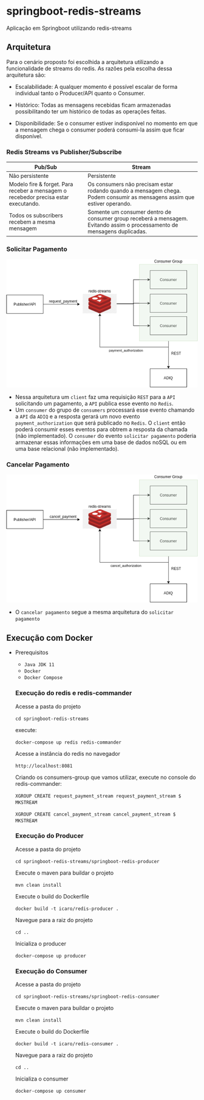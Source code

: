 # springboot-redis-streams
Aplicação em Springboot utilizando redis-streams

## Arquitetura

Para o cenário proposto foi escolhida a arquitetura utilizando a funcionalidade de streams do redis. As razões pela escolha dessa arquitetura são:
- Escalabilidade: A qualquer momento é possível escalar de forma individual tanto o Producer/API quanto o Consumer.

- Histórico: Todas as mensagens recebidas ficam armazenadas possibilitando ter um histórico de todas as operações feitas.

- Disponibilidade: Se o consumer estiver indisponível no momento em que a mensagem chega o consumer poderá consumi-la assim que ficar disponível.

### Redis Streams vs Publisher/Subscribe

| Pub/Sub                                                                              	| Stream                                                                                                                    	|
|--------------------------------------------------------------------------------------	|---------------------------------------------------------------------------------------------------------------------------	|
| Não persistente                                                                      	| Persistente                                                                                                               	|
| Modelo fire & forget. Para receber a mensagem o  recebedor precisa estar executando. 	| Os consumers não precisam estar rodando quando a mensagem chega. Podem consumir as mensagens assim que estiver operando.  	|
| Todos os subscribers recebem a mesma mensagem                                        	| Somente um consumer dentro de consumer group receberá a mensagem. Evitando assim o processamento de mensagens duplicadas. 	|

### Solicitar Pagamento

![](./doc/request_payment.png)

- Nessa arquitetura um `client` faz uma requisição `REST` para a `API` solicitando um pagamento, a `API` publica esse evento no `Redis`.
- Um `consumer` do grupo de `consumers` processará esse evento chamando a `API` da `ADIQ` e a resposta gerará um novo evento `payment_authorization` que será publicado no `Redis`. O `client` então poderá consumir esses eventos para obtrem a resposta da chamada (não implementado). O `consumer` do evento `solicitar pagamento` poderia armazenar essas informações em uma base de dados noSQL ou em uma base relacional (não implementado). 

### Cancelar Pagamento

![](./doc/cancel_payment.png)

- O `cancelar pagamento` segue a mesma arquitetura do `solicitar pagamento`

## Execução com Docker

- Prerequisitos

  - `Java JDK 11`
  - `Docker`
  - `Docker Compose`
  
  ### Execução do redis e redis-commander
  
  Acesse a pasta do projeto
  
  `cd springboot-redis-streams`
  
  execute:
  
  `docker-compose up redis redis-commander`
  
  Acesse a instância do redis no navegador
  
  `http://localhost:8081`
  
  Criando os consumers-group que vamos utilizar, execute no console do redis-commander:
  
  `XGROUP CREATE request_payment_stream request_payment_stream $ MKSTREAM`
  
  `XGROUP CREATE cancel_payment_stream cancel_payment_stream $ MKSTREAM`
  
  ### Execução do Producer
  
  Acesse a pasta do projeto

  `cd springboot-redis-streams/springboot-redis-producer`
  
  Execute o maven para buildar o projeto

  `mvn clean install`

  Execute o build do Dockerfile

  `docker build -t icaro/redis-producer .`
  
  Navegue para a raiz do projeto
  
  `cd ..`
  
  Inicializa o producer
  
  `docker-compose up producer`
  
    ### Execução do Consumer
  
  Acesse a pasta do projeto

  `cd springboot-redis-streams/springboot-redis-consumer`
  
  Execute o maven para buildar o projeto

  `mvn clean install`

  Execute o build do Dockerfile

  `docker build -t icaro/redis-consumer .`
  
  Navegue para a raiz do projeto
  
  `cd ..`
  
  Inicializa o consumer
  
  `docker-compose up consumer`
  
